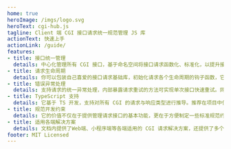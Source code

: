 ```yaml
---
home: true
heroImage: /imgs/logo.svg
heroText: cgi-hub.js
tagline: Client 端 CGI 接口请求统一规范管理 JS 库
actionText: 快速上手
actionLink: /guide/
features:
- title: 接口统一管理
  details: 中心化管理所有 CGI 接口，基于命名空间将接口请求函数化、标准化，以提升接口请求与响应的复用性、可拓展性、可维护性
- title: 请求生命周期
  details: 你可以包装自己喜爱的接口请求基础库，初始化请求各个生命周期的钩子函数，它将利用 Promise 规范化整个请求生命周期流程
- title: 错误异常处理
  details: 支持请求的统一异常处理，内部暴露请求重试的方法可实现单次接口快速重试。同时用插件可提供各类场景下异常处理的解决方案，减少处理逻辑
- title: TypeScript 支持
  details: 它基于 TS 开发，支持对所有 CGI 的请求与响应类型进行推导。推荐在项目中使用 TS 定义接口类型，搭配 JSDoc 实现将 CGI 接口文档展示至 IDE 代码提示中
- title: 规范开发约束
  details: 它的价值不仅在于提供管理请求接口的基本功能，更在于方便制定一些标准规范约束开发，利于工具自动生成接口的数据类型与请求代码
- title: 适用各端解决方案
  details: 文档内提供了Web端、小程序端等各端适用的 CGI 请求解决方案，还提供了多个场景下请求方法与错误处理的插件
footer: MIT Licensed
---
```

